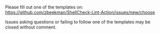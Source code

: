 Please fill out one of the templates on:
https://github.com/zbeekman/ShellCheck-Lint-Action/issues/new/choose

Issues asking questions or failing to follow one of the templates may be closed without comment.
